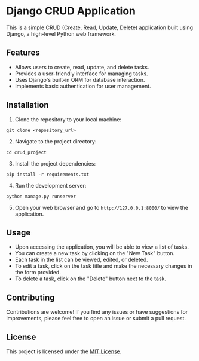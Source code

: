 # Django CRUD Application

This is a simple CRUD (Create, Read, Update, Delete) application built using Django, a high-level Python web framework.

## Features

- Allows users to create, read, update, and delete tasks.
- Provides a user-friendly interface for managing tasks.
- Uses Django's built-in ORM for database interaction.
- Implements basic authentication for user management.

## Installation

1. Clone the repository to your local machine:

`git clone <repository_url>`

2. Navigate to the project directory:

`cd crud_project`

3. Install the project dependencies:

`pip install -r requirements.txt`

4. Run the development server:

`python manage.py runserver`

5. Open your web browser and go to `http://127.0.0.1:8000/` to view the application.

## Usage

- Upon accessing the application, you will be able to view a list of tasks.
- You can create a new task by clicking on the "New Task" button.
- Each task in the list can be viewed, edited, or deleted.
- To edit a task, click on the task title and make the necessary changes in the form provided.
- To delete a task, click on the "Delete" button next to the task.

## Contributing

Contributions are welcome! If you find any issues or have suggestions for improvements, please feel free to open an issue or submit a pull request.

## License

This project is licensed under the [MIT License](LICENSE).


